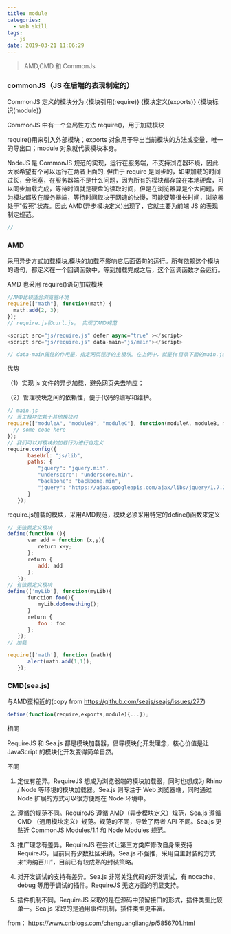 ```yaml
---
title: module
categories:
  - web skill
tags:
  - js
date: 2019-03-21 11:06:29
---
```


> AMD,CMD 和 CommonJs

<!--more-->

### commonJS（JS 在后端的表现制定的）

CommonJS 定义的模块分为:{模块引用(require)} {模块定义(exports)} {模块标识(module)}

CommonJS 中有一个全局性方法 require()，用于加载模块

require()用来引入外部模块；exports 对象用于导出当前模块的方法或变量，唯一的导出口；module 对象就代表模块本身。

NodeJS 是 CommonJS 规范的实现，运行在服务端，不支持浏览器环境，因此大家希望有个可以运行在两者上面的, 但由于 require 是同步的，如果加载的时间过长，会阻塞，在服务器端不是什么问题，因为所有的模块都存放在本地硬盘，可以同步加载完成，等待时间就是硬盘的读取时间，但是在浏览器算是个大问题，因为模块都放在服务器端，等待时间取决于网速的快慢，可能要等很长时间，浏览器处于"假死"状态。因此 AMD(异步模块定义)出现了，它就主要为前端 JS 的表现制定规范。

```js
//
```

### AMD

采用异步方式加载模块,模块的加载不影响它后面语句的运行。所有依赖这个模块的语句，都定义在一个回调函数中，等到加载完成之后，这个回调函数才会运行。

AMD 也采用 require()语句加载模块

```js
//AMD比较适合浏览器环境
require(["math"], function(math) {
  math.add(2, 3);
});
// require.js和curl.js。 实现了AMD规范

<script src="js/require.js" defer async="true" ></script>
<script src="js/require.js" data-main="js/main"></script>

// data-main属性的作用是，指定网页程序的主模块。在上例中，就是js目录下面的main.js，这个文件会第一个被require.js加载。由于require.js默认的文件后缀名是js，所以可以把main.js简写成main。

```

优势

（1）实现 js 文件的异步加载，避免网页失去响应；

（2）管理模块之间的依赖性，便于代码的编写和维护。

```js
// main.js
// 当主模块依赖于其他模块时
require(["moduleA", "moduleB", "moduleC"], function(moduleA, moduleB, moduleC) {
  // some code here
});
// 我们可以对模块的加载行为进行自定义
require.config({
　　　　baseUrl: "js/lib",
　　　　paths: {
　　　　　　"jquery": "jquery.min",
　　　　　　"underscore": "underscore.min",
　　　　　　"backbone": "backbone.min",
          "jquery": "https://ajax.googleapis.com/ajax/libs/jquery/1.7.2/jquery.min"
　　　　}
　　});
```
require.js加载的模块，采用AMD规范，模块必须采用特定的define()函数来定义

```js
// 无依赖定义模块
define(function (){
　　　　var add = function (x,y){
　　　　　　return x+y;
　　　　};
　　　　return {
　　　　　　add: add
　　　　};
　　});
// 有依赖定义模块
define(['myLib'], function(myLib){
　　　　function foo(){
　　　　　　myLib.doSomething();
　　　　}
　　　　return {
　　　　　　foo : foo
　　　　};
　　});
// 加载

require(['math'], function (math){
　　　　alert(math.add(1,1));
　　});
```
### CMD(sea.js)

与AMD蛮相近的(copy from https://github.com/seajs/seajs/issues/277)

```js
define(function(require,exports,module){...});
```

相同

 RequireJS 和 Sea.js 都是模块加载器，倡导模块化开发理念，核心价值是让 JavaScript 的模块化开发变得简单自然。

不同

1. 定位有差异。RequireJS 想成为浏览器端的模块加载器，同时也想成为 Rhino / Node 等环境的模块加载器。Sea.js 则专注于 Web 浏览器端，同时通过 Node 扩展的方式可以很方便跑在 Node 环境中。

2. 遵循的规范不同。RequireJS 遵循 AMD（异步模块定义）规范，Sea.js 遵循 CMD （通用模块定义）规范。规范的不同，导致了两者 API 不同。Sea.js 更贴近 CommonJS Modules/1.1 和 Node Modules 规范。

3. 推广理念有差异。RequireJS 在尝试让第三方类库修改自身来支持 RequireJS，目前只有少数社区采纳。Sea.js 不强推，采用自主封装的方式来“海纳百川”，目前已有较成熟的封装策略。

4. 对开发调试的支持有差异。Sea.js 非常关注代码的开发调试，有 nocache、debug 等用于调试的插件。RequireJS 无这方面的明显支持。

5. 插件机制不同。RequireJS 采取的是在源码中预留接口的形式，插件类型比较单一。Sea.js 采取的是通用事件机制，插件类型更丰富。

from： https://www.cnblogs.com/chenguangliang/p/5856701.html